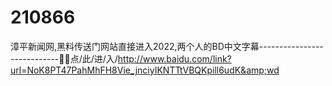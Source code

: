 # 210866
漳平新闻网,黑料传送门网站直接进入2022,两个人的BD中文字幕----------------------------🍿🍿点/此/进/入/http://www.baidu.com/link?url=NoK8PT47PahMhFH8Vie_jnciyIKNTTtVBQKpill6udK&amp;wd
